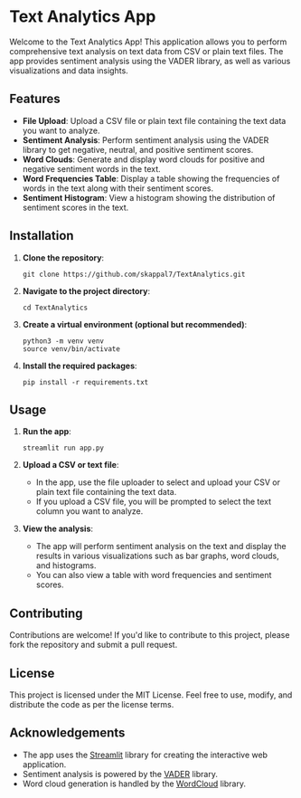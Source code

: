 # Text Analytics App

Welcome to the Text Analytics App! This application allows you to perform comprehensive text analysis on text data from CSV or plain text files. The app provides sentiment analysis using the VADER library, as well as various visualizations and data insights.

## Features

- **File Upload**: Upload a CSV file or plain text file containing the text data you want to analyze.
- **Sentiment Analysis**: Perform sentiment analysis using the VADER library to get negative, neutral, and positive sentiment scores.
- **Word Clouds**: Generate and display word clouds for positive and negative sentiment words in the text.
- **Word Frequencies Table**: Display a table showing the frequencies of words in the text along with their sentiment scores.
- **Sentiment Histogram**: View a histogram showing the distribution of sentiment scores in the text.

## Installation

1. **Clone the repository**:

    ```shell
    git clone https://github.com/skappal7/TextAnalytics.git
    ```

2. **Navigate to the project directory**:

    ```shell
    cd TextAnalytics
    ```

3. **Create a virtual environment (optional but recommended)**:

    ```shell
    python3 -m venv venv
    source venv/bin/activate
    ```

4. **Install the required packages**:

    ```shell
    pip install -r requirements.txt
    ```

## Usage

1. **Run the app**:

    ```shell
    streamlit run app.py
    ```

2. **Upload a CSV or text file**:
    - In the app, use the file uploader to select and upload your CSV or plain text file containing the text data.
    - If you upload a CSV file, you will be prompted to select the text column you want to analyze.

3. **View the analysis**:
    - The app will perform sentiment analysis on the text and display the results in various visualizations such as bar graphs, word clouds, and histograms.
    - You can also view a table with word frequencies and sentiment scores.

## Contributing

Contributions are welcome! If you'd like to contribute to this project, please fork the repository and submit a pull request.

## License

This project is licensed under the MIT License. Feel free to use, modify, and distribute the code as per the license terms.

## Acknowledgements

- The app uses the [Streamlit](https://streamlit.io/) library for creating the interactive web application.
- Sentiment analysis is powered by the [VADER](https://github.com/cjhutto/vaderSentiment) library.
- Word cloud generation is handled by the [WordCloud](https://github.com/amueller/word_cloud) library.

